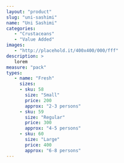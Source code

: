 ```yaml
---
layout: "product"
slug: "uni-sashimi"
name: "Uni Sashimi"
categories:
   - "Crustaceans"
   - "Value Added"
images:
   - "http://placehold.it/400x400/000/fff"
description: >
   lorem
measure: "pack"
types: 
   - name: "Fresh"
     sizes: 
     - sku: 58
       size: "Small"
       price: 200
       approx: "2-3 persons"
     - sku: 59
       size: "Regular"
       price: 300
       approx: "4-5 persons"
     - sku: 60
       size: "Large"
       price: 400
       approx: "6-8 persons"
---
```

